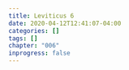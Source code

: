 ```yaml
---
title: Leviticus 6
date: 2020-04-12T12:41:07-04:00
categories: []
tags: []
chapter: "006"
inprogress: false
---
```


